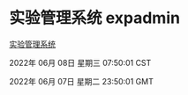# 实验管理系统 expadmin
[实验管理系统](http://59.174.27.195:56808/expadmin-782313d2-e1b1-4ea7-932e-3a55e6a1a4d0/)

2022年 06月 08日 星期三 07:50:01 CST

2022年 06月 07日 星期二 23:50:01 GMT
